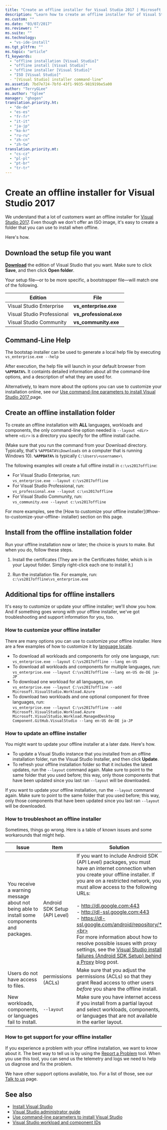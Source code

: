 ```yaml
---
title: "Create an offline installer for Visual Studio 2017 | Microsoft Docs"
description: "Learn how to create an offline installer for of Visual Studio."
ms.custom: ""
ms.date: "03/07/2017"
ms.reviewer: ""
ms.suite: ""
ms.technology:
  - "vs-ide-install"
ms.tgt_pltfrm: ""
ms.topic: "article"
f1_keywords:
  - "offline installation [Visual Studio]"
  - "offline install [Visual Studio]"
  - "offline installer [Visual Studio]"
  - "ISO [Visual Studio]"
  - "[Visual Studio] installer command-line"
ms.assetid: 7bd7e724-7bfd-43f1-9935-981919be5a00
author: "TerryGLee"
ms.author: "tglee"
manager: "ghogen"
translation.priority.ht:
  - "de-de"
  - "es-es"
  - "fr-fr"
  - "it-it"
  - "ja-jp"
  - "ko-kr"
  - "ru-ru"
  - "zh-cn"
  - "zh-tw"
translation.priority.mt:
  - "cs-cz"
  - "pl-pl"
  - "pt-br"
  - "tr-tr"
---
```

# Create an offline installer for Visual Studio 2017
We understand that a lot of customers want an offline installer for [Visual Studio 2017](https://go.microsoft.com/fwlink/?linkid=844067). Even though we don't offer an ISO image, it's easy to create a folder that you can use to install when offline.

Here's how.

## Download the setup file you want
**[Download](https://www.visualstudio.com/downloads?utm_source=mscom&utm_campaign=msdocs)** the edition of Visual Studio that you want. Make sure to click **Save**, and then click **Open folder**.

Your setup file&mdash;or to be more specific, a bootstrapper file&mdash;will match one of the following.

|Edition | File|  
|-------------|-----------------------|  
|Visual Studio Enterprise |**vs_enterprise.exe**|  
|Visual Studio Professional |**vs_professional.exe**|  
|Visual Studio Community |**vs_community.exe**|

## Command-Line Help
The bootstap installer can be used to generate a local help file by executing ```vs_enterprise.exe --help```

After execution, the help file will launch in your default browser from **`%APPDATA%`**. It containts detailed information about all the command-line options, and a description of what they are used for.

Alternatively, to learn more about the options you can use to customize your installation online, see our [Use command-line parameters to install Visual Studio 2017 ](use-command-line-parameters-to-install-visual-studio.md) page.

## Create an offline installation folder
To create an offline installation with **ALL** languages, workloads and components, the only command-line option needed is `--layout <dir>` where `<dir>` is a directory you specify for the offline install cache. 

(Make sure that you run the command from your Download directory. Typically, that's `%APPDATA%\Downloads` on a computer that is running Windows 10). **`%APPDATA%`** is typically `C:\Users\<username>\`

The following examples will create a full offline install in `c:\vs2017offline`:


- For Visual Studio Enterprise, run: <br>  ```vs_enterprise.exe --layout c:\vs2017offline```
- For Visual Studio Professional, run: <br> ```vs_professional.exe --layout c:\vs2017offline```
- For Visual Studio Community, run: <br> ```vs_community.exe --layout c:\vs2017offline```


For more examples, see the [How to customize your offline installer](#how-to-customize-your-offline- installer) section on this page.

## Install from the offline installation folder
Run your offline installation now or later; the choice is yours to make. But when you do, follow these steps.

  1. Install the certificates (They are in the Certificates folder, which is in your Layout folder. Simply right-click each one to install it.)

  2. Run the installation file. For example, run: <br> ```c:\vs2017offline\vs_enterprise.exe```

## Additional tips for offline installers
It's easy to customize or update your offline installer; we'll show you how. And if something goes wrong with your offline installer, we've got troubleshooting and support information for you, too.

### How to customize your offline installer
There are many options you can use to customize your offline installer. Here are a few examples of how to customize it by [language locale](use-command-line-parameters-to-install-visual-studio.md#list-of-language-locales).

 - To download all workloads and components for only one language, run: <br>```vs_enterprise.exe --layout C:\vs2017offline --lang en-US```
 - To download all workloads and components for multiple languages, run: <br>```vs_enterprise.exe --layout C:\vs2017offline --lang en-US de-DE ja-JP```
 - To download one workload for all languages, run <br> ```vs_enterprise.exe --layout C:\vs2017offline --add Microsoft.VisualStudio.Workload.Azure ```
 - To download two workloads and one optional component for three languages, run: <br>```vs_enterprise.exe --layout C:\vs2017offline --add Microsoft.VisualStudio.Workload.Azure Microsoft.VisualStudio.Workload.ManagedDesktop Component.GitHub.VisualStudio --lang en-US de-DE ja-JP ```

### How to update an offline installer
You might want to update your offline installer at a later date. Here's how.
* To update a Visual Studio instance that you installed from an offline installation folder, run the Visual Studio Installer, and then click **Update**.
* To refresh your offline installation folder so that it includes the latest updates, run the ```--layout``` command again. Make sure to point to the same folder that you used before; this way, only those components that have been updated since you last ran ```--layout``` will be downloaded.


If you want to update your offline installation, run the `--layout` command again. Make sure to point to the same folder that you used before; this way, only those components that have been updated since you last ran `--layout` will be downloaded.

### How to troubleshoot an offline installer
Sometimes, things go wrong. Here is a table of known issues and some workarounds that might help.

| Issue       | Item                   | Solution |
| ----------- | ---------------------- | -------- |
| You receive a warning message about not being able to install some components and packages.  | Android SDK Setup (API Level) | If you want to include Android SDK (API Level) packages, you must have an internet connection when you create your offline installer. If you are on a restricted network, you must allow access to the following URLs: <br><br> - http://dl.google.com:443 <br> - http://dl-ssl.google.com:443 <br>  - https://dl-ssl.google.com/android/repository/*<br><br>For more information about how to resolve possible issues with proxy settings, see the [Visual Studio install failures (Android SDK Setup) behind a Proxy](https://blogs.msdn.microsoft.com/peterhauge/2016/09/22/visual-studio-2015-install-failures-android-sdk-setup-behind-a-proxy/) blog post.  |  
| Users do not have access to files. | permissions (ACLs) | Make sure that you adjust the permissions (ACLs) so that they grant Read access to other users  *before* you share the offline install. |
| New workloads, components, or languages fail to install.  | `--layout`  | Make sure you have internet access if you install from a partial layout and select workloads, components, or languages that are not available in the earlier layout. |

### How to get support for your offline installer
If you experience a problem with your offline installation, we want to know about it. The best way to tell us is by using the [Report a Problem](../ide/how-to-report-a-problem-with-visual-studio-2017.md) tool. When you use this tool, you can send us the telemetry and logs we need to help us diagnose and fix the problem.

We have other support options available, too. For a list of those, see our [Talk to us](../ide/how-to-report-a-problem-with-visual-studio-2017.md) page.


## See also
* [Install Visual Studio](install-visual-studio.md)
* [Visual Studio administrator guide](visual-studio-administrator-guide.md)
* [Use command-line parameters to install Visual Studio](use-command-line-parameters-to-install-visual-studio.md)
* [Visual Studio workload and component IDs](workload-and-component-ids.md)
